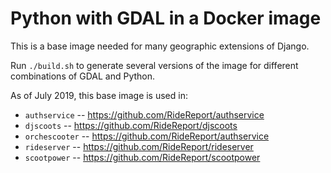 Python with GDAL in a Docker image
===

This is a base image needed for many geographic extensions of Django.

Run `./build.sh` to generate several versions of the image for different combinations of GDAL and Python.

As of July 2019, this base image is used in:
 - `authservice` -- https://github.com/RideReport/authservice
 - `djscoots` -- https://github.com/RideReport/djscoots
 - `orchescooter` -- https://github.com/RideReport/authservice
 - `rideserver` -- https://github.com/RideReport/rideserver
 - `scootpower` -- https://github.com/RideReport/scootpower

